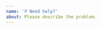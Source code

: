 ```yaml
---
name: '⁉️ Need help?'
about: Please describe the problem.
---
```


<!--
  Describe the problem provibaboop as much details as possible
-->
